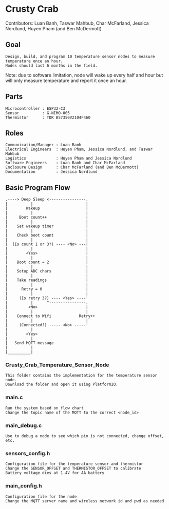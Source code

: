 # Crusty Crab

Contributors: Luan Banh, Taswar Mahbub, Char McFarland, Jessica Nordlund, Huyen Pham (and Ben McDermott)

## Goal
```
Design, build, and program 10 temperature sensor nodes to measure temperature once an hour. 
Nodes should last 6 months in the field. 
```
Note: due to software limitation, node will wake up every half and hour but will only measure temperature and report it once an hour.

## Parts
```
Microcontroller : ESP32-C3
Sensor          : G-NIMO-005
Thermistor      : TDK B57350V2104F460
```

## Roles
```
Communication/Manager : Luan Banh
Electrical Engineers  : Huyen Pham, Jessica Nordlund, and Taswar Mahbub
Logistics             : Huyen Pham and Jessica Nordlund
Software Engineers    : Luan Banh and Char McFarland
Enclosure Design      : Char McFarland (and Ben McDermott)
Documentation         : Jessica Nordlund
```

## Basic Program Flow
```
.----> Deep Sleep <----------------.
|          |                       |
|        Wakeup                    |
|          |                       |
|     Boot count++                 |
|          |                       |
|    Set wakeup timer              |
|          |                       | 
|    Check boot count              |
|          |                       |  
|  (Is count 1 or 3?) ---- <No> ---|           
|          |                       |
|        <Yes>                     |
|          |                       |
|    Boot count = 2                |
|          |                       |
|    Setup ADC chars               |
|          |                       |
|    Take readings                 |
|          |                       |                      
|      Retry = 0                   |
|          |                       |
|     (Is retry 3?) ---- <Yes> ----'
|          |      ^----------------.
|         <No>                     |
|          |                       |
|    Connect to Wifi            Retry++
|          |                       | 
|     (Connected?) ----- <No> -----'
|          |
|        <Yes>    
|          |
|   Send MQTT message
|          |
|__________|          

```


### Crusty_Crab_Temperature_Sensor_Node
```
This folder contains the implementation for the temperature sensor node.
Download the folder and open it using PlatformIO.
```

### main.c
```
Run the system based on flow chart
Change the topic name of the MQTT to the correct <node_id>
```

### main_debug.c
```
Use to debug a node to see which pin is not connected, change offset, etc.
```

### sensors_config.h
```
Configuration file for the temperature sensor and thermistor
Change the SENSOR_OFFSET and THERMISTOR_OFFSET to calibrate
Battery voltage dies at 1.4V for AA battery
```

### main_config.h
```
Configuration file for the node
Change the MQTT server name and wireless network id and pwd as needed
```
